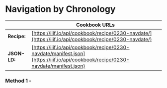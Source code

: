 # Navigation by Chronology
|              | **Cookbook URLs** |
|--------------|-------------------|
| **Recipe:**  | [https://iiif.io/api/cookbook/recipe/0230-navdate/](https://iiif.io/api/cookbook/recipe/0230-navdate/) |
| **JSON-LD:** | [https://iiif.io/api/cookbook/recipe/0230-navdate/manifest.json](https://iiif.io/api/cookbook/recipe/0230-navdate/manifest.json) |

### Method 1 - 
